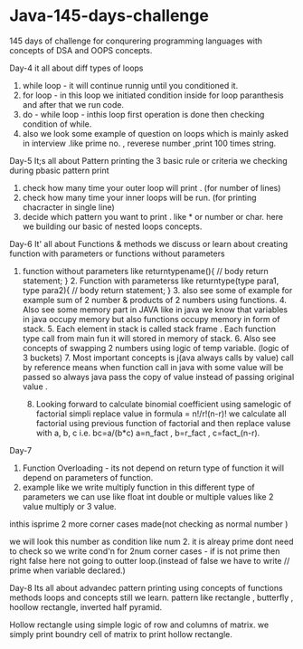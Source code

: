 # Java-145-days-challenge
145 days of challenge for conqurering programming languages with concepts of DSA and OOPS concepts.


Day-4 
it all about diff types of loops 
1. while loop - it will continue runnig until you conditioned it.
2. for loop - in this loop we initiated  condition inside for loop paranthesis
 and after that we run code.
3. do - while loop - inthis loop first operation is done then checking condition of while.
4. also we look some example of question on loops which is mainly asked in interview .like prime no. , reverese number ,print 100 times string.

Day-5
It;s all about Pattern printing the 3 basic rule or criteria we checking during pbasic pattern print
1. check how many time your outer loop will print . (for number of lines)
2. check how many time your inner loops will be run. (for printing chacracter in single line)
3. decide which pattern you want to print . like * or number or char.
   here we building our basic of nested loops concepts.

Day-6
It' all about Functions & methods we discuss or learn about creating function with parameters or functions without parameters
1. function without parameters like returntypename(){
                              // body
                         return statement;
                       }
   2. Function with parameterss like returntype(type para1, type para2){
                                       // body
                                 return statement;
                          }
   3. also see some of example for example sum of 2 number & products of 2 numbers using functions.
   4. Also see some memory part in JAVA like in java we know that variables in java occupy memory but also functions occupy memory in form of stack.
   5. Each element in stack is called stack frame . Each function type call from main fun it will stored in memory of stack.
   6. Also see concepts of swapping 2 numbers using logic of temp variable. (logic of 3 buckets)
   7. Most important concepts is j(ava always calls by value) call by reference means when function call in java with some value will be passed so always java pass the copy of value instead of passing original value .
  
   8. Looking forward to calculate binomial coefficient using samelogic of factorial
      simpli replace value in formula = n!/r!(n-r)!
      we calculate all factorial using previous function of factorial and then replace valuse with a, b, c
      i.e. bc=a/(b*c) a=n_fact , b=r_fact , c=fact_(n-r).
  
Day-7
1. Function Overloading - its not depend on return type of function it will depend on parameters of function.
2. example like we write multiply function in this different type of parameters we can use like float int double or multiple values like 2 value multiply or 3 value.


inthis isprime 2 more corner cases made(not checking as normal number )

  we will look this number as condition like num 2. it is alreay prime dont need to check so we write 
  cond'n for 2num
  corner cases - if is not prime then right false here not going to outter loop.(instead of false we have to write 
                    // prime when variable declared.)

Day-8
Its all about advandec pattern printing using concepts of functions methods loops and concepts still we learn.
pattern like rectangle , butterfly , hoollow rectangle, inverted half pyramid.

Hollow rectangle using simple logic of row and columns of matrix.
we simply print boundry cell of matrix to print hollow rectangle.
      
